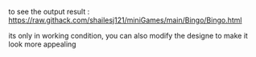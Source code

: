to see the output result : https://raw.githack.com/shailesj121/miniGames/main/Bingo/Bingo.html

its only in working condition, you can also modify the designe to make it look more appealing 

